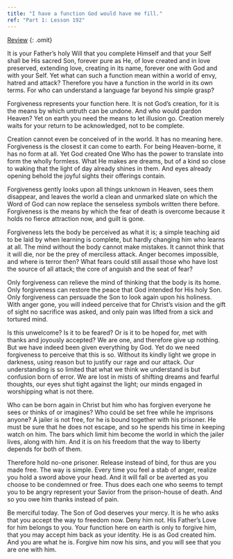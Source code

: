 ```yaml
---
title: "I have a function God would have me fill."
ref: "Part 1: Lesson 192"
---
```


<a class="hide-review" href="/acim/workbook/l212/#l192">Review</a>
{: .omit}

It is your Father’s holy Will that you complete Himself and that your
Self shall be His sacred Son, forever pure as He, of love created and in
love preserved, extending love, creating in its name, forever one with
God and with your Self. Yet what can such a function mean within a world
of envy, hatred and attack? Therefore you have a function in the world
in its own terms. For who can understand a language far beyond his
simple grasp?

Forgiveness represents your function here. It is not God’s creation, for
it is the means by which untruth can be undone. And who would pardon
Heaven? Yet on earth you need the means to let illusion go. Creation
merely waits for your return to be acknowledged, not to be complete.

Creation cannot even be conceived of in the world. It has no meaning
here. Forgiveness is the closest it can come to earth. For being
Heaven-borne, it has no form at all. Yet God created One Who has the
power to translate into form the wholly formless. What He makes are
dreams, but of a kind so close to waking that the light of day already
shines in them. And eyes already opening behold the joyful sights their
offerings contain.

Forgiveness gently looks upon all things unknown in Heaven, sees them
disappear, and leaves the world a clean and unmarked slate on which the
Word of God can now replace the senseless symbols written there before.
Forgiveness is the means by which the fear of death is overcome because
it holds no fierce attraction now, and guilt is gone.

Forgiveness lets the body be perceived as what it is; a simple teaching
aid to be laid by when learning is complete, but hardly changing him who
learns at all. The mind without the body cannot make mistakes. It cannot
think that it will die, nor be the prey of merciless attack. Anger
becomes impossible, and where is terror then? What fears could still
assail those who have lost the source of all attack; the core of anguish
and the seat of fear?

Only forgiveness can relieve the mind of thinking that the body is
its home. Only forgiveness can restore the peace that God intended for
His holy Son. Only forgiveness can persuade the Son to look again upon
his holiness. With anger gone, you will indeed perceive that for Christ’s
vision and the gift of sight no sacrifice was asked, and only pain was
lifted from a sick and tortured mind.

Is this unwelcome? Is it to be feared? Or is it to be hoped for, met
with thanks and joyously accepted? We are one, and therefore give up
nothing. But we have indeed been given everything by God. Yet do we need
forgiveness to perceive that this is so. Without its kindly light we
grope in darkness, using reason but to justify our rage and our attack.
Our understanding is so limited that what we think we understand is but
confusion born of error. We are lost in mists of shifting dreams and
fearful thoughts, our eyes shut tight against the light; our minds
engaged in worshipping what is not there.

Who can be born again in Christ but him who has forgiven everyone he
sees or thinks of or imagines? Who could be set free while he imprisons
anyone? A jailer is not free, for he is bound together with his
prisoner. He must be sure that he does not escape, and so he spends his
time in keeping watch on him. The bars which limit him become the world
in which the jailer lives, along with him. And it is on his freedom that
the way to liberty depends for both of them.

Therefore hold no-one prisoner. Release instead of bind, for thus are
you made free. The way is simple. Every time you feel a stab of anger,
realize you hold a sword above your head. And it will fall or be averted
as you choose to be condemned or free. Thus does each one who seems to
tempt you to be angry represent your Savior from the prison-house of
death. And so you owe him thanks instead of pain.

Be merciful today. The Son of God deserves your mercy. It is he who asks
that you accept the way to freedom now. Deny him not. His Father’s Love
for him belongs to you. Your function here on earth is only to forgive
him, that you may accept him back as your identity. He is as God created
him. And you are what he is. Forgive him now his sins, and you will see
that you are one with him.


